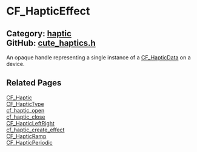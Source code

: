 [](../header.md ':include')

# CF_HapticEffect

Category: [haptic](https://github.com/RandyGaul/cute_framework/blob/master/docs/api_reference?id=haptic)  
GitHub: [cute_haptics.h](https://github.com/RandyGaul/cute_framework/blob/master/include/cute_haptics.h)  
---

An opaque handle representing a single instance of a [CF_HapticData](https://github.com/RandyGaul/cute_framework/blob/master/docs/haptic/cf_hapticdata.md) on a device.

## Related Pages

[CF_Haptic](https://github.com/RandyGaul/cute_framework/blob/master/docs/haptic/cf_haptic.md)  
[CF_HapticType](https://github.com/RandyGaul/cute_framework/blob/master/docs/haptic/cf_haptictype.md)  
[cf_haptic_open](https://github.com/RandyGaul/cute_framework/blob/master/docs/haptic/cf_haptic_open.md)  
[cf_haptic_close](https://github.com/RandyGaul/cute_framework/blob/master/docs/haptic/cf_haptic_close.md)  
[CF_HapticLeftRight](https://github.com/RandyGaul/cute_framework/blob/master/docs/haptic/cf_hapticleftright.md)  
[cf_haptic_create_effect](https://github.com/RandyGaul/cute_framework/blob/master/docs/haptic/cf_haptic_create_effect.md)  
[CF_HapticRamp](https://github.com/RandyGaul/cute_framework/blob/master/docs/haptic/cf_hapticramp.md)  
[CF_HapticPeriodic](https://github.com/RandyGaul/cute_framework/blob/master/docs/haptic/cf_hapticperiodic.md)  
